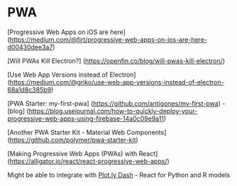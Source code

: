 # PWA

[Progressive Web Apps on iOS are here]
(https://medium.com/@firt/progressive-web-apps-on-ios-are-here-d00430dee3a7)

[Will PWAs Kill Electron?]
(https://openfin.co/blog/will-pwas-kill-electron/)

[Use Web App Versions instead of Electron]
(https://medium.com/@griko/use-web-app-versions-instead-of-electron-68a1d8c385b9)

[PWA Starter: my-first-pwa]
(https://github.com/antigones/my-first-pwa) - [blog]
(https://blog.usejournal.com/how-to-quickly-deploy-your-progressive-web-apps-using-firebase-14a0c09e9a11)  

[Another PWA Starter Kit - Material Web Components]
(https://github.com/polymer/pwa-starter-kit)

[Making Progressive Web Apps (PWAs) with React]
(https://alligator.io/react/react-progressive-web-apps/)  


Might be able to integrate with [Plot.ly Dash](https://plot.ly/dash/) - React for Python and R models  